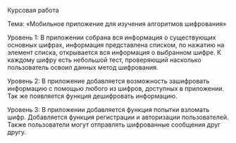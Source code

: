 Курсовая работа

Тема: «Мобильное приложение для изучения алгоритмов шифрования»

Уровень 1: В приложении собрана вся информация о существующих основных шифрах, информация представлена списком, по нажатию на элемент списка, открывается вся информация о выбранном шифре. К каждому шифру есть небольшой тест, проверяющий насколько пользователь освоил данных метод шифрования.

Уровень 2: В приложение добавляется возможность зашифровать информацию с помощью любого из шифров, доступных в приложении. Так же появляется функция дешифровать информацию.

Уровень 3: В приложении добавляется функция попытки взломать шифр. Добавляется функция регистрации и авторизации пользователей. Также пользователи могут отправлять шифрованные сообщения друг другу.
